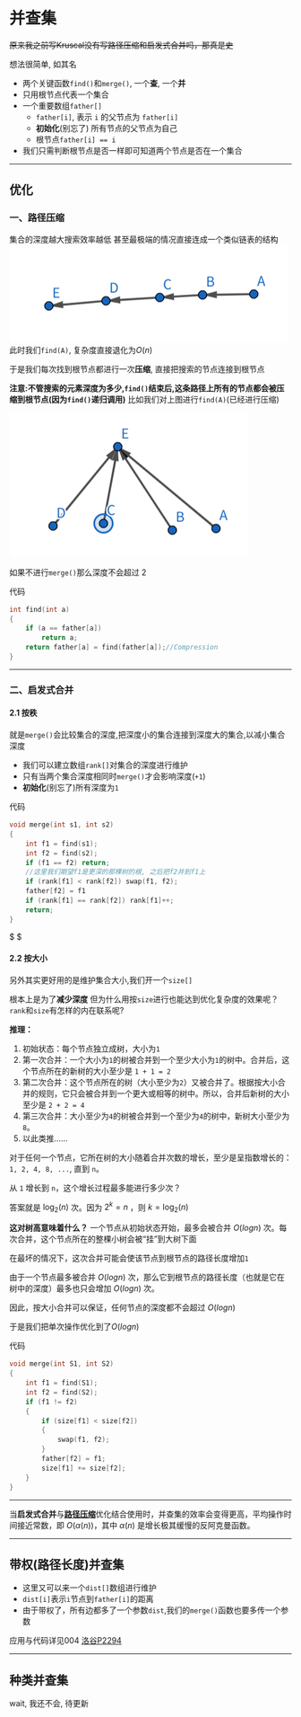 # 并查集

~~原来我之前写Kruscal没有写路径压缩和启发式合并吗，那真是史~~

想法很简单, 如其名
- 两个关键函数`find()`和`merge()`, 一个**查**, 一个**并**
- 只用根节点代表一个集合
- 一个重要数组`father[]`
  - `father[i]`, 表示 `i` 的父节点为 `father[i]`
  - **初始化**(别忘了) 所有节点的父节点为自己
  - 根节点`father[i] == i`
- 我们只需判断根节点是否一样即可知道两个节点是否在一个集合

---

## 优化

### 一、路径压缩

集合的深度越大搜索效率越低
甚至最极端的情况直接连成一个类似链表的结构
![alt text](image.png)
此时我们`find(A)`, 复杂度直接退化为$O(n)$

于是我们每次找到根节点都进行一次**压缩**, 直接把搜索的节点连接到根节点

**注意:不管搜索的元素深度为多少,`find()`结束后,这条路径上所有的节点都会被压缩到根节点(因为`find()`递归调用)**
比如我们对上图进行`find(A)`(已经进行压缩)


![alt text](image-1.png)


如果不进行`merge()`那么深度不会超过 2

代码
```cpp
int find(int a)
{
    if (a == father[a]) 
        return a;
    return father[a] = find(father[a]);//Compression
}
```

---

### 二、启发式合并

#### 2.1 按秩
就是`merge()`会比较集合的深度,把深度小的集合连接到深度大的集合,以减小集合深度

- 我们可以建立数组`rank[]`对集合的深度进行维护
- 只有当两个集合深度相同时`merge()`才会影响深度(`+1`)
- **初始化**(别忘了)所有深度为`1`

代码
```cpp
void merge(int s1, int s2)
{
    int f1 = find(s1);
    int f2 = find(s2);
    if (f1 == f2) return;
    //这里我们期望f1是更深的那棵树的根, 之后把f2并到f1上
    if (rank[f1] < rank[f2]) swap(f1, f2);
    father[f2] = f1
    if (rank[f1] == rank[f2]) rank[f1]++;
    return;
}
```
$
$
#### 2.2 按大小
另外其实更好用的是维护集合大小,我们开一个`size[]`

根本上是为了**减少深度**
但为什么用按`size`进行也能达到优化复杂度的效果呢？
`rank`和`size`有怎样的内在联系呢?

**推理：**
1. 初始状态：每个节点独立成树，大小为`1`
2. 第一次合并：一个大小为`1`的树被合并到一个至少大小为`1`的树中。合并后，这个节点所在的新树的大小至少是 `1 + 1 = 2`
3. 第二次合并：这个节点所在的树（大小至少为`2`）又被合并了。根据按大小合并的规则，它只会被合并到一个更大或相等的树中。所以，合并后新树的大小至少是 `2 + 2 = 4`
4. 第三次合并：大小至少为`4`的树被合并到一个至少为`4`的树中，新树大小至少为 `8`。
5. 以此类推……

对于任何一个节点，它所在树的大小随着合并次数的增长，至少是呈指数增长的：`1, 2, 4, 8, ...`, 直到 `n`。

从 `1` 增长到 `n`，这个增长过程最多能进行多少次？

答案就是 $\log_2(n)$ 次。因为 $2^k = n$ ，则 $k = \log_2(n)$

**这对树高意味着什么？**
一个节点从初始状态开始，最多会被合并 $O(log n)$ 次。每次合并，这个节点所在的整棵小树会被“挂”到大树下面

在最坏的情况下，这次合并可能会使该节点到根节点的路径长度增加`1`

由于一个节点最多被合并 $O(log n)$ 次，那么它到根节点的路径长度（也就是它在树中的深度）最多也只会增加 $O(log n)$ 次。

因此，按大小合并可以保证，任何节点的深度都不会超过 $O(log n)$

于是我们把单次操作优化到了$O(log n)$

代码
```cpp
void merge(int S1, int S2)
{
    int f1 = find(S1);
    int f2 = find(S2);
    if (f1 != f2)
    {
        if (size[f1] < size[f2])
        {
            swap(f1, f2);
        }
        father[f2] = f1;
        size[f1] += size[f2];
    }
}
```


---

当**启发式合并**与[**路径压缩**](#一路径压缩)优化结合使用时，并查集的效率会变得更高，平均操作时间接近常数，即 $O(\alpha(n))$，其中 $\alpha(n)$ 是增长极其缓慢的反阿克曼函数。

---

## 带权(路径长度)并查集

- 这里又可以来一个`dist[]`数组进行维护
- `dist[i]`表示`i`节点到`father[i]`的距离
- 由于带权了，所有边都多了一个参数`dist`,我们的`merge()`函数也要多传一个参数

应用与代码详见004
[洛谷P2294](https://www.luogu.com.cn/problem/P2294)

---

## 种类并查集

wait, 我还不会, 待更新

